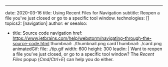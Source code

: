 ---
date: 2020-03-16
title: Using Recent Files for Navigation
subtitle: Reopen a file you've just closed or go to a specific tool window.
technologies: []
topics2: [navigation]
author: er
seealso:
- title: Source code navigation
  href: https://www.jetbrains.com/help/webstorm/navigating-through-the-source-code.html
thumbnail: ./thumbnail.png
cardThumbnail: ./card.png
animatedGif:
  file: ./tip.gif
  width: 600
  height: 300
leadin: |
  Want to reopen a file you’ve just closed, or go to a specific 
  tool window? The *Recent Files* popup (*Cmd/Ctrl+E*) can help you do either.
